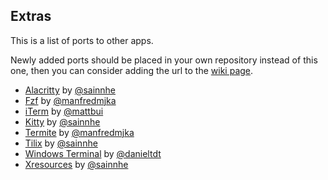 ## Extras

This is a list of ports to other apps.

Newly added ports should be placed in your own repository instead of this one, then you can consider adding the url to the [wiki page](https://github.com/sainnhe/edge/wiki/Related-Projects).

- [Alacritty](./alacritty) by [@sainnhe](https://github.com/sainnhe)
- [Fzf](./fzf) by [@manfredmjka](https://github.com/manfredmjka)
- [iTerm](./iterm) by [@mattbui](https://github.com/mattbui)
- [Kitty](./kitty) by [@sainnhe](https://github.com/sainnhe)
- [Termite](./termite) by [@manfredmjka](https://github.com/manfredmjka)
- [Tilix](./tilix) by [@sainnhe](https://github.com/sainnhe)
- [Windows Terminal](./wt) by [@danieltdt](https://github.com/danieltdt)
- [Xresources](./xresources) by [@sainnhe](https://github.com/sainnhe)
